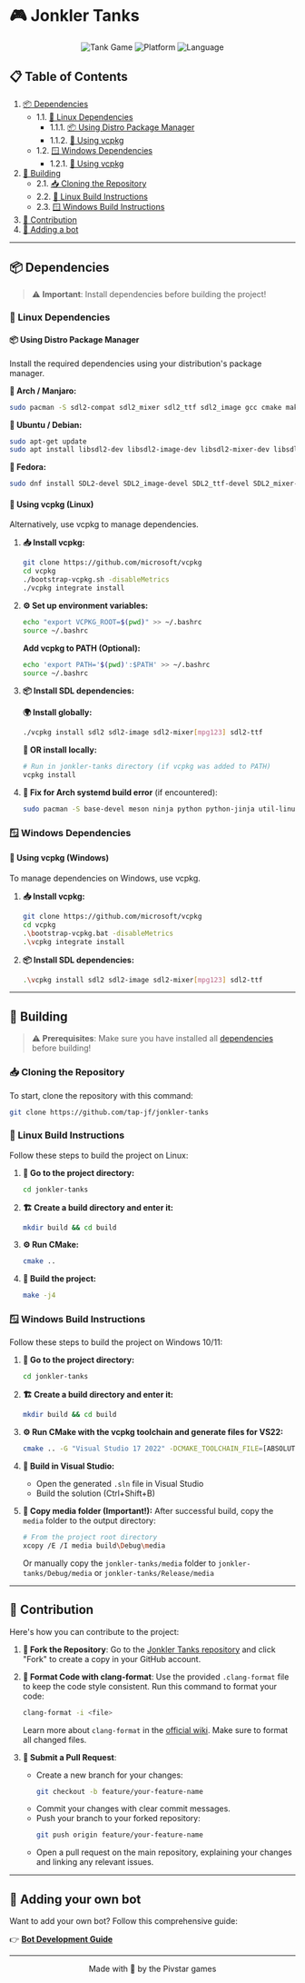 # 🎮 Jonkler Tanks

<div align="center">

![Tank Game](https://img.shields.io/badge/Game-Tank%20Battle-blue?style=for-the-badge)
![Platform](https://img.shields.io/badge/Platform-Linux%20%7C%20Windows-green?style=for-the-badge)
![Language](https://img.shields.io/badge/Language-C-orange?style=for-the-badge)

</div>

## 📋 Table of Contents
1. [📦 Dependencies](#-dependencies)
   - 1.1. [🐧 Linux Dependencies](#-linux-dependencies)
      - 1.1.1. [📦 Using Distro Package Manager](#-using-distro-package-manager)
      - 1.1.2. [🔧 Using vcpkg](#-using-vcpkg-linux)
   - 1.2. [🪟 Windows Dependencies](#-windows-dependencies)
      - 1.2.1. [🔧 Using vcpkg](#-using-vcpkg-windows)
2. [🔨 Building](#-building)
   - 2.1. [📥 Cloning the Repository](#-cloning-the-repository)
   - 2.2. [🐧 Linux Build Instructions](#-linux-build-instructions)
   - 2.3. [🪟 Windows Build Instructions](#-windows-build-instructions)
3. [🤝 Contribution](#-contribution)
4. [🤖 Adding a bot](#-adding-your-own-bot)

---

## 📦 Dependencies

> ⚠️ **Important**: Install dependencies before building the project!

### 🐧 Linux Dependencies

#### 📦 Using Distro Package Manager
Install the required dependencies using your distribution's package manager.

**🦎 Arch / Manjaro:**
```bash
sudo pacman -S sdl2-compat sdl2_mixer sdl2_ttf sdl2_image gcc cmake make
```

**🐧 Ubuntu / Debian:**
```bash
sudo apt-get update
sudo apt install libsdl2-dev libsdl2-image-dev libsdl2-mixer-dev libsdl2-ttf-dev gcc cmake make
```

**🎩 Fedora:**
```bash
sudo dnf install SDL2-devel SDL2_image-devel SDL2_ttf-devel SDL2_mixer-devel mpg123-devel gcc cmake make
```

#### 🔧 Using vcpkg (Linux)
Alternatively, use vcpkg to manage dependencies.

1. **📥 Install vcpkg:**
   ```bash
   git clone https://github.com/microsoft/vcpkg
   cd vcpkg
   ./bootstrap-vcpkg.sh -disableMetrics
   ./vcpkg integrate install
   ```
   
2. **⚙️ Set up environment variables:**
   ```bash
   echo "export VCPKG_ROOT=$(pwd)" >> ~/.bashrc
   source ~/.bashrc
   ```
   
   **Add vcpkg to PATH (Optional):**
   ```bash
   echo 'export PATH='$(pwd)':$PATH' >> ~/.bashrc
   source ~/.bashrc
   ```

3. **📦 Install SDL dependencies:**

   **🌍 Install globally:**
   ```bash
   ./vcpkg install sdl2 sdl2-image sdl2-mixer[mpg123] sdl2-ttf
   ```
   
   **📁 OR install locally:**
   ```bash
   # Run in jonkler-tanks directory (if vcpkg was added to PATH)
   vcpkg install
   ```

4. **🔧 Fix for Arch systemd build error** (if encountered):
   ```bash
   sudo pacman -S base-devel meson ninja python python-jinja util-linux util-linux-libs acl libpwquality libseccomp tpm2-tss
   ```

### 🪟 Windows Dependencies

#### 🔧 Using vcpkg (Windows)
To manage dependencies on Windows, use vcpkg.

1. **📥 Install vcpkg:**
   ```bash
   git clone https://github.com/microsoft/vcpkg
   cd vcpkg
   .\bootstrap-vcpkg.bat -disableMetrics
   .\vcpkg integrate install
   ```

2. **📦 Install SDL dependencies:**
   ```bash
   .\vcpkg install sdl2 sdl2-image sdl2-mixer[mpg123] sdl2-ttf
   ```

---

## 🔨 Building

> ⚠️ **Prerequisites**: Make sure you have installed all [dependencies](#-dependencies) before building!

### 📥 Cloning the Repository
To start, clone the repository with this command:

```bash
git clone https://github.com/tap-jf/jonkler-tanks
```

### 🐧 Linux Build Instructions
Follow these steps to build the project on Linux:

1. **📁 Go to the project directory:**
   ```bash
   cd jonkler-tanks
   ```

2. **🏗️ Create a build directory and enter it:**
   ```bash
   mkdir build && cd build
   ```

3. **⚙️ Run CMake:**
   ```bash
   cmake ..
   ```

4. **🔨 Build the project:**
   ```bash
   make -j4
   ```

### 🪟 Windows Build Instructions
Follow these steps to build the project on Windows 10/11:

1. **📁 Go to the project directory:**
   ```bash
   cd jonkler-tanks
   ```

2. **🏗️ Create a build directory and enter it:**
   ```bash
   mkdir build && cd build
   ```

3. **⚙️ Run CMake with the vcpkg toolchain and generate files for VS22:**
   ```bash
   cmake .. -G "Visual Studio 17 2022" -DCMAKE_TOOLCHAIN_FILE=[ABSOLUTE PATH TO VCPKG]/scripts/buildsystems/vcpkg.cmake
   ```

4. **🔨 Build in Visual Studio:**
   - Open the generated `.sln` file in Visual Studio
   - Build the solution (Ctrl+Shift+B)

5. **📁 Copy media folder (Important!):**
   After successful build, copy the `media` folder to the output directory:
   ```bash
   # From the project root directory
   xcopy /E /I media build\Debug\media
   ```
   Or manually copy the `jonkler-tanks/media` folder to `jonkler-tanks/Debug/media` or `jonkler-tanks/Release/media`

---

## 🤝 Contribution

Here's how you can contribute to the project:

1. **🍴 Fork the Repository**:
   Go to the [Jonkler Tanks repository](https://github.com/tap-jf/jonkler-tanks) and click "Fork" to create a copy in your GitHub account.

2. **🎨 Format Code with clang-format**:
   Use the provided `.clang-format` file to keep the code style consistent. Run this command to format your code:
   ```bash
   clang-format -i <file>
   ```
   Learn more about `clang-format` in the [official wiki](https://clang.llvm.org/docs/ClangFormat.html). Make sure to format all changed files.

3. **📝 Submit a Pull Request**:
   - Create a new branch for your changes:
     ```bash
     git checkout -b feature/your-feature-name
     ```
   - Commit your changes with clear commit messages.
   - Push your branch to your forked repository:
     ```bash
     git push origin feature/your-feature-name
     ```
   - Open a pull request on the main repository, explaining your changes and linking any relevant issues.

---

## 🤖 Adding your own bot

Want to add your own bot? Follow this comprehensive guide:

👉 **[Bot Development Guide](https://github.com/tap-jf/jonkler-tanks/blob/dev/botHowTo.md)**

---

<div align="center">


Made with 🍻 by the Pivstar games

</div>
